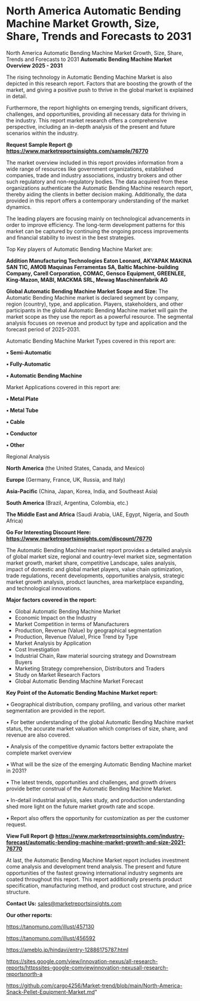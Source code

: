 # North America Automatic Bending Machine Market Growth, Size, Share, Trends and Forecasts to 2031
 North America Automatic Bending Machine Market Growth, Size, Share, Trends and Forecasts to 2031
<Strong> Automatic Bending Machine Market Overview 2025 - 2031</strong>

The rising technology in Automatic Bending Machine Market is also depicted in this research report. Factors that are boosting the growth of the market, and giving a positive push to thrive in the global market is explained in detail.

Furthermore, the report highlights on emerging trends, significant drivers, challenges, and opportunities, providing all necessary data for thriving in the industry. This report market research offers a comprehensive perspective, including an in-depth analysis of the present and future scenarios within the industry.

<strong>Request Sample Report @ <a href=https://www.marketreportsinsights.com/sample/76770>https://www.marketreportsinsights.com/sample/76770</a></strong>

The market overview included in this report provides information from a wide range of resources like government organizations, established companies, trade and industry associations, industry brokers and other such regulatory and non-regulatory bodies. The data acquired from these organizations authenticate the Automatic Bending Machine research report, thereby aiding the clients in better decision making. Additionally, the data provided in this report offers a contemporary understanding of the market dynamics.

The leading players are focusing mainly on technological advancements in order to improve efficiency. The long-term development patterns for this market can be captured by continuing the ongoing process improvements and financial stability to invest in the best strategies.

Top Key players of Automatic Bending Machine Market are:

<strong>Addition Manufacturing Technologies Eaton Leonard, AKYAPAK MAKINA SAN TIC, AMOB Maquinas Ferramentas SA, Baltic Machine-building Company, Carell Corporation, COMAC, Gensco Equipment, GREENLEE, King-Mazon, MABI, MACKMA SRL, Mewag Maschinenfabrik AG</strong>

<strong><b>Global Automatic Bending Machine Market Scope and Size:</b></strong>
The Automatic Bending Machine market is declared segment by company, region (country), type, and application. Players, stakeholders, and other participants in the global Automatic Bending Machine market will gain the market scope as they use the report as a powerful resource. The segmental analysis focuses on revenue and product by type and application and the forecast period of 2025-2031.

Automatic Bending Machine Market Types covered in this report are:

<strong>• Semi-Automatic

• Fully-Automatic

• Automatic Bending Machine</strong>

Market Applications covered in this report are:

<strong>• Metal Plate

• Metal Tube

• Cable

• Conductor

• Other</strong> 

Regional Analysis

<strong>North America</strong> (the United States, Canada, and Mexico)

<strong>Europe</strong> (Germany, France, UK, Russia, and Italy)

<strong>Asia-Pacific</strong> (China, Japan, Korea, India, and Southeast Asia)

<strong>South America</strong> (Brazil, Argentina, Colombia, etc.)

<strong>The Middle East and Africa</strong> (Saudi Arabia, UAE, Egypt, Nigeria, and South Africa)

<strong>Go For Interesting Discount Here: <a href=https://www.marketreportsinsights.com/discount/76770>https://www.marketreportsinsights.com/discount/76770</a></strong>

The Automatic Bending Machine market report provides a detailed analysis of global market size, regional and country-level market size, segmentation market growth, market share, competitive Landscape, sales analysis, impact of domestic and global market players, value chain optimization, trade regulations, recent developments, opportunities analysis, strategic market growth analysis, product launches, area marketplace expanding, and technological innovations.

<strong><b>Major factors covered in the report:</b></strong>
<ul>
  <li>Global Automatic Bending Machine Market </li>
  <li>Economic Impact on the Industry</li>
  <li>Market Competition in terms of Manufacturers</li>
  <li>Production, Revenue (Value) by geographical segmentation</li>
  <li>Production, Revenue (Value), Price Trend by Type</li>
  <li>Market Analysis by Application</li>
  <li>Cost Investigation</li>
  <li>Industrial Chain, Raw material sourcing strategy and Downstream Buyers</li>
  <li>Marketing Strategy comprehension, Distributors and Traders</li>
  <li>Study on Market Research Factors</li>
  <li>Global Automatic Bending Machine Market Forecast</li>
</ul>

<strong><b>Key Point of the Automatic Bending Machine Market report:</b></strong>

• Geographical distribution, company profiling, and various other market segmentation are provided in the report.

• For better understanding of the global Automatic Bending Machine market status, the accurate market valuation which comprises of size, share, and revenue are also covered.

• Analysis of the competitive dynamic factors better extrapolate the complete market overview

• What will be the size of the emerging Automatic Bending Machine market in 2031?

• The latest trends, opportunities and challenges, and growth drivers provide better construal of the Automatic Bending Machine Market.

• In-detail industrial analysis, sales study, and production understanding shed more light on the future market growth rate and scope.

• Report also offers the opportunity for customization as per the customer request.

<strong><b>View Full Report @ <a href=https://www.marketreportsinsights.com/industry-forecast/automatic-bending-machine-market-growth-and-size-2021-76770>https://www.marketreportsinsights.com/industry-forecast/automatic-bending-machine-market-growth-and-size-2021-76770</a></b></strong>


At last, the Automatic Bending Machine Market report includes investment come analysis and development trend analysis. The present and future opportunities of the fastest growing international industry segments are coated throughout this report. This report additionally presents product specification, manufacturing method, and product cost structure, and price structure.

<strong>Contact Us:</strong>
sales@marketreportsinsights.com

<strong>Our other reports:</strong>

<a href=https://tanomuno.com/illust/457130>https://tanomuno.com/illust/457130</a>

<a href=https://tanomuno.com/illust/456592>https://tanomuno.com/illust/456592</a>

<a href=https://ameblo.jp/hindavi/entry-12886175787.html>https://ameblo.jp/hindavi/entry-12886175787.html</a>

<a href=https://sites.google.com/view/innovation-nexus/all-research-reports/httpssites-google-comviewinnovation-nexusall-research-reportsnorth-a>https://sites.google.com/view/innovation-nexus/all-research-reports/httpssites-google-comviewinnovation-nexusall-research-reportsnorth-a</a>

<a href=https://github.com/cargo4256/Market-trend/blob/main/North-America-Snack-Pellet-Equipment-Market.md>https://github.com/cargo4256/Market-trend/blob/main/North-America-Snack-Pellet-Equipment-Market.md</a>"
